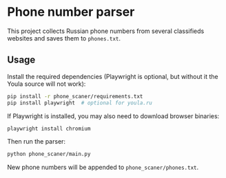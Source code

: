 # Phone number parser

This project collects Russian phone numbers from several classifieds websites and saves them to `phones.txt`.

## Usage

Install the required dependencies (Playwright is optional, but without it the Youla source will not work):

```bash
pip install -r phone_scaner/requirements.txt
pip install playwright  # optional for youla.ru
```

If Playwright is installed, you may also need to download browser binaries:

```bash
playwright install chromium
```

Then run the parser:

```bash
python phone_scaner/main.py
```

New phone numbers will be appended to `phone_scaner/phones.txt`.
